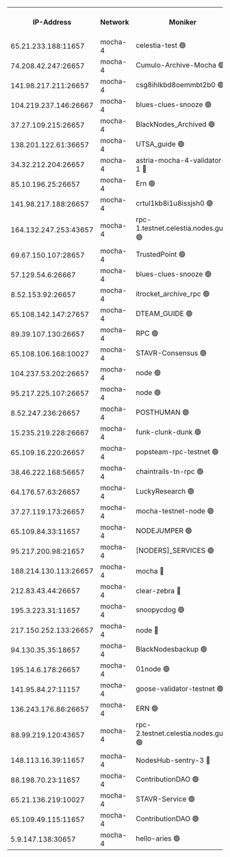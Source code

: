 


<table><tr><th>IP-Address</th><th>Network</th><th>Moniker</th><th>Latest Block Height</th><th>Earliest Block Height</th><th>Catching Up</th><th>Tx Index</th><th>Voting Power</th><th>Version</th><th>Scan Time</th></tr><tr><td>65.21.233.188:11657</td><td>mocha-4</td><td>celestia-test 🟢</td><td>4940765</td><td>0</td><td>False</td><td>on</td><td>0</td><td>3.3.1-mocha</td><td>2025-03-01T14:42:34.388619675UTC</td></tr><tr><td>74.208.42.247:26657</td><td>mocha-4</td><td>Cumulo-Archive-Mocha 🟢</td><td>4940734</td><td>1</td><td>False</td><td>on</td><td>0</td><td>3.3.1-mocha</td><td>2025-03-01T14:39:53.112972543UTC</td></tr><tr><td>141.98.217.211:26657</td><td>mocha-4</td><td>csg8ihlkbd8oemmbt2b0 🟢</td><td>4940736</td><td>1</td><td>False</td><td>on</td><td>0</td><td>3.3.0-mocha</td><td>2025-03-01T14:40:04.141361824UTC</td></tr><tr><td>104.219.237.146:26667</td><td>mocha-4</td><td>blues-clues-snooze 🟢</td><td>4940736</td><td>1</td><td>False</td><td>off</td><td>0</td><td>3.2.0-mocha</td><td>2025-03-01T14:40:05.738735458UTC</td></tr><tr><td>37.27.109.215:26657</td><td>mocha-4</td><td>BlackNodes_Archived 🟢</td><td>4940737</td><td>1</td><td>False</td><td>off</td><td>0</td><td>3.3.0-mocha</td><td>2025-03-01T14:40:10.780550150UTC</td></tr><tr><td>138.201.122.61:36657</td><td>mocha-4</td><td>UTSA_guide 🟢</td><td>4940738</td><td>1</td><td>False</td><td>on</td><td>0</td><td>3.3.1-mocha</td><td>2025-03-01T14:40:13.182342064UTC</td></tr><tr><td>34.32.212.204:26657</td><td>mocha-4</td><td>astria-mocha-4-validator-1 🔴</td><td>4940738</td><td>1</td><td>False</td><td>on</td><td>10509044</td><td>3.3.1-mocha</td><td>2025-03-01T14:40:13.516091249UTC</td></tr><tr><td>85.10.196.25:26657</td><td>mocha-4</td><td>Ern 🟢</td><td>4940740</td><td>1</td><td>False</td><td>on</td><td>0</td><td>3.3.1-mocha</td><td>2025-03-01T14:40:26.064074791UTC</td></tr><tr><td>141.98.217.188:26657</td><td>mocha-4</td><td>crtul1kb8i1u8issjsh0 🟢</td><td>4940743</td><td>1</td><td>False</td><td>on</td><td>0</td><td>3.3.0-mocha</td><td>2025-03-01T14:40:36.724923839UTC</td></tr><tr><td>164.132.247.253:43657</td><td>mocha-4</td><td>rpc-1.testnet.celestia.nodes.guru 🟢</td><td>4940749</td><td>1</td><td>False</td><td>on</td><td>0</td><td>3.3.1-mocha</td><td>2025-03-01T14:41:11.392453465UTC</td></tr><tr><td>69.67.150.107:28657</td><td>mocha-4</td><td>TrustedPoint 🟢</td><td>4940753</td><td>1</td><td>False</td><td>on</td><td>0</td><td>3.3.0-mocha</td><td>2025-03-01T14:41:29.581529352UTC</td></tr><tr><td>57.129.54.6:26667</td><td>mocha-4</td><td>blues-clues-snooze 🟢</td><td>4940753</td><td>1</td><td>False</td><td>off</td><td>0</td><td>3.2.0-mocha</td><td>2025-03-01T14:41:34.357012331UTC</td></tr><tr><td>8.52.153.92:26657</td><td>mocha-4</td><td>itrocket_archive_rpc 🟢</td><td>4940756</td><td>1</td><td>False</td><td>on</td><td>0</td><td>3.3.1-mocha</td><td>2025-03-01T14:41:50.170654277UTC</td></tr><tr><td>65.108.142.147:27657</td><td>mocha-4</td><td>DTEAM_GUIDE 🟢</td><td>4940760</td><td>1</td><td>False</td><td>on</td><td>0</td><td>3.3.1-mocha</td><td>2025-03-01T14:42:09.671342477UTC</td></tr><tr><td>89.39.107.130:26657</td><td>mocha-4</td><td>RPC 🟢</td><td>4940761</td><td>1</td><td>False</td><td>on</td><td>0</td><td>3.3.1-mocha</td><td>2025-03-01T14:42:12.142590220UTC</td></tr><tr><td>65.108.106.168:10027</td><td>mocha-4</td><td>STAVR-Consensus 🟢</td><td>4940764</td><td>1</td><td>False</td><td>on</td><td>0</td><td>3.3.1-mocha</td><td>2025-03-01T14:42:29.893949004UTC</td></tr><tr><td>104.237.53.202:26657</td><td>mocha-4</td><td>node 🟢</td><td>4940766</td><td>1</td><td>False</td><td>on</td><td>0</td><td>3.3.1</td><td>2025-03-01T14:42:38.083725057UTC</td></tr><tr><td>95.217.225.107:26657</td><td>mocha-4</td><td>node 🟢</td><td>4940766</td><td>1</td><td>False</td><td>on</td><td>0</td><td>3.3.1-mocha</td><td>2025-03-01T14:42:38.869577430UTC</td></tr><tr><td>8.52.247.236:26657</td><td>mocha-4</td><td>POSTHUMAN 🟢</td><td>4940767</td><td>1</td><td>False</td><td>on</td><td>0</td><td>3.3.1-mocha</td><td>2025-03-01T14:42:43.912259623UTC</td></tr><tr><td>15.235.219.228:26667</td><td>mocha-4</td><td>funk-clunk-dunk 🟢</td><td>4940770</td><td>1</td><td>False</td><td>off</td><td>0</td><td>3.2.0-mocha</td><td>2025-03-01T14:42:57.366588246UTC</td></tr><tr><td>65.109.16.220:26657</td><td>mocha-4</td><td>popsteam-rpc-testnet 🟢</td><td>4940771</td><td>1</td><td>False</td><td>on</td><td>0</td><td>3.3.1-mocha</td><td>2025-03-01T14:43:04.421815344UTC</td></tr><tr><td>38.46.222.168:56657</td><td>mocha-4</td><td>chaintrails-tn-rpc 🟢</td><td>4940777</td><td>1</td><td>False</td><td>on</td><td>0</td><td>3.3.1</td><td>2025-03-01T14:43:34.463382189UTC</td></tr><tr><td>64.176.57.63:26657</td><td>mocha-4</td><td>LuckyResearch 🟢</td><td>4940743</td><td>1582001</td><td>False</td><td>off</td><td>0</td><td>3.3.1-mocha</td><td>2025-03-01T14:40:40.503250772UTC</td></tr><tr><td>37.27.119.173:26657</td><td>mocha-4</td><td>mocha-testnet-node 🟢</td><td>4940764</td><td>2631379</td><td>False</td><td>on</td><td>0</td><td>3.3.0-mocha</td><td>2025-03-01T14:42:29.492539313UTC</td></tr><tr><td>65.109.84.33:11657</td><td>mocha-4</td><td>NODEJUMPER 🟢</td><td>4940766</td><td>3214501</td><td>False</td><td>off</td><td>0</td><td>3.0.0-mocha</td><td>2025-03-01T14:42:38.489120532UTC</td></tr><tr><td>95.217.200.98:21657</td><td>mocha-4</td><td>[NODERS]_SERVICES 🟢</td><td>4940735</td><td>3453468</td><td>False</td><td>on</td><td>0</td><td>3.2.0-mocha</td><td>2025-03-01T14:40:01.669354392UTC</td></tr><tr><td>188.214.130.113:26657</td><td>mocha-4</td><td>mocha 🔴</td><td>4940743</td><td>4163991</td><td>False</td><td>off</td><td>100001</td><td>3.3.1</td><td>2025-03-01T14:40:39.217478899UTC</td></tr><tr><td>212.83.43.44:26657</td><td>mocha-4</td><td>clear-zebra 🔴</td><td>4940751</td><td>4200001</td><td>False</td><td>on</td><td>500001</td><td>3.3.1-mocha</td><td>2025-03-01T14:41:20.200635583UTC</td></tr><tr><td>195.3.223.31:11657</td><td>mocha-4</td><td>snoopycdog 🟢</td><td>4940772</td><td>4208501</td><td>False</td><td>off</td><td>0</td><td>3.3.1-mocha</td><td>2025-03-01T14:43:11.131260622UTC</td></tr><tr><td>217.150.252.133:26657</td><td>mocha-4</td><td>node 🔴</td><td>4940761</td><td>4244833</td><td>False</td><td>off</td><td>100505</td><td>3.3.1-mocha</td><td>2025-03-01T14:42:14.467605508UTC</td></tr><tr><td>94.130.35.35:18657</td><td>mocha-4</td><td>BlackNodesbackup 🟢</td><td>4940778</td><td>4579501</td><td>False</td><td>on</td><td>0</td><td>3.0.0-mocha</td><td>2025-03-01T14:43:37.019084796UTC</td></tr><tr><td>195.14.6.178:26657</td><td>mocha-4</td><td>01node 🟢</td><td>4940757</td><td>4633398</td><td>False</td><td>on</td><td>0</td><td>3.3.1</td><td>2025-03-01T14:41:54.685379469UTC</td></tr><tr><td>141.95.84.27:11157</td><td>mocha-4</td><td>goose-validator-testnet 🟢</td><td>4940758</td><td>4732501</td><td>False</td><td>on</td><td>0</td><td>3.3.1</td><td>2025-03-01T14:41:57.033580616UTC</td></tr><tr><td>136.243.176.86:26657</td><td>mocha-4</td><td>ERN 🟢</td><td>4940765</td><td>4783501</td><td>False</td><td>off</td><td>0</td><td>3.3.1-mocha</td><td>2025-03-01T14:42:35.069521508UTC</td></tr><tr><td>88.99.219.120:43657</td><td>mocha-4</td><td>rpc-2.testnet.celestia.nodes.guru 🟢</td><td>4940764</td><td>4786460</td><td>False</td><td>on</td><td>0</td><td>3.3.1-mocha</td><td>2025-03-01T14:42:27.070845138UTC</td></tr><tr><td>148.113.16.39:11657</td><td>mocha-4</td><td>NodesHub-sentry-3 🔴</td><td>4940754</td><td>4819820</td><td>False</td><td>on</td><td>107152</td><td>3.3.1</td><td>2025-03-01T14:41:39.265880856UTC</td></tr><tr><td>88.198.70.23:11657</td><td>mocha-4</td><td>ContributionDAO 🟢</td><td>4940752</td><td>4870504</td><td>False</td><td>off</td><td>0</td><td>3.3.1</td><td>2025-03-01T14:41:26.661820662UTC</td></tr><tr><td>65.21.136.219:10027</td><td>mocha-4</td><td>STAVR-Service 🟢</td><td>4939365</td><td>4936501</td><td>False</td><td>off</td><td>0</td><td>3.3.1</td><td>2025-03-01T14:40:04.575405285UTC</td></tr><tr><td>65.109.49.115:11657</td><td>mocha-4</td><td>ContributionDAO 🟢</td><td>4940753</td><td>4938817</td><td>False</td><td>off</td><td>0</td><td>3.3.0-mocha</td><td>2025-03-01T14:41:29.968899515UTC</td></tr><tr><td>5.9.147.138:30657</td><td>mocha-4</td><td>hello-aries 🟢</td><td>4940751</td><td>4939501</td><td>False</td><td>off</td><td>0</td><td>3.3.1-mocha</td><td>2025-03-01T14:41:19.868517504UTC</td></tr></table>